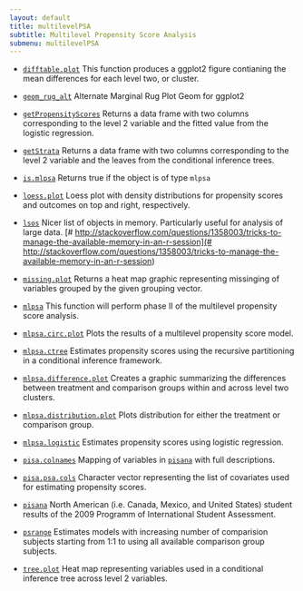 ```yaml
---
layout: default
title: multilevelPSA
subtitle: Multilevel Propensity Score Analysis
submenu: multilevelPSA
---
```


 * [`difftable.plot`](difftable.plot.html) This function produces a ggplot2 figure contianing the mean differences for
 each level two, or cluster.

 * [`geom_rug_alt`](geom_rug_alt.html) Alternate Marginal Rug Plot Geom for ggplot2

 * [`getPropensityScores`](getPropensityScores.html) Returns a data frame with two columns corresponding to the level 2 variable
 and the fitted value from the logistic regression.

 * [`getStrata`](getStrata.html) Returns a data frame with two columns corresponding to the level 2 variable
 and the leaves from the conditional inference trees.

 * [`is.mlpsa`](is.mlpsa.html) Returns true if the object is of type `mlpsa`

 * [`loess.plot`](loess.plot.html) Loess plot with density distributions for propensity scores and outcomes on
 top and right, respectively.

 * [`lsos`](lsos.html) Nicer list of objects in memory. Particularly useful for analysis of large data.
 [# http://stackoverflow.com/questions/1358003/tricks-to-manage-the-available-memory-in-an-r-session](# http://stackoverflow.com/questions/1358003/tricks-to-manage-the-available-memory-in-an-r-session)

 * [`missing.plot`](missing.plot.html) Returns a heat map graphic representing missinging of variables grouped by
 the given grouping vector.

 * [`mlpsa`](mlpsa.html) This function will perform phase II of the multilevel propensity score analysis.

 * [`mlpsa.circ.plot`](mlpsa.circ.plot.html) Plots the results of a multilevel propensity score model.

 * [`mlpsa.ctree`](mlpsa.ctree.html) Estimates propensity scores using the recursive partitioning in a conditional inference framework.

 * [`mlpsa.difference.plot`](mlpsa.difference.plot.html) Creates a graphic summarizing the differences between treatment and comparison
 groups within and across level two clusters.

 * [`mlpsa.distribution.plot`](mlpsa.distribution.plot.html) Plots distribution for either the treatment or comparison group.

 * [`mlpsa.logistic`](mlpsa.logistic.html) Estimates propensity scores using logistic regression.

 * [`pisa.colnames`](pisa.colnames.html) Mapping of variables in [`pisana`](pisana.html) with full descriptions.

 * [`pisa.psa.cols`](pisa.psa.cols.html) Character vector representing the list of covariates used for estimating
 propensity scores.

 * [`pisana`](pisana.html) North American (i.e. Canada, Mexico, and United States) student results of the 2009
 Programm of International Student Assessment.

 * [`psrange`](psrange.html) Estimates models with increasing number of comparision subjects starting from
 1:1 to using all available comparison group subjects.

 * [`tree.plot`](tree.plot.html) Heat map representing variables used in a conditional inference tree across level 2 variables.

